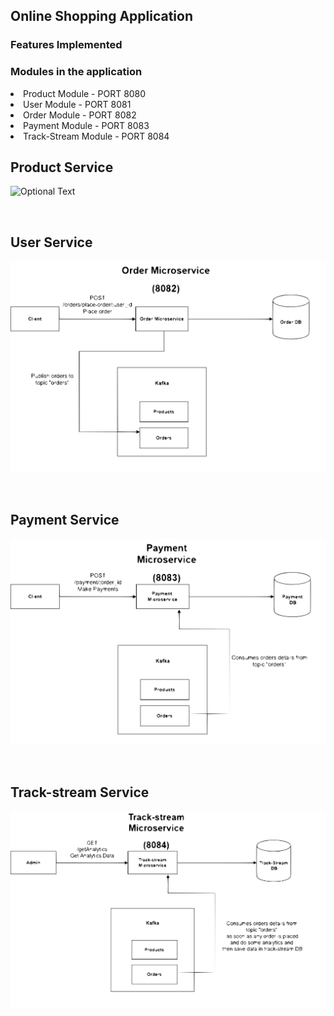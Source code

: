 <!-- ### Features Added In this API

- [x] Login with bcrypt hashing.
- [x] Access resources using JWT token 
- [x] Allows to register.
- [x] Allows Admin to add train
- [x] Allows Admin to add available ticket
- [x] Allows User to check available train
- [x] Allows User to Book a ticket
- [x] Logging support
- [x] Use Kafka to produce and consume events
- [x] Created 4 Microservices - Admin,User,Auth and Payment
- [x] Use grpc for remote procdure call
- [x] Added tests
- [x] Added Stripe Payment Gateway(testing)
- [ ] Sonarqube  -->


## Online Shopping Application

### Features Implemented

<!-- <li>User registration for 2 roles - Admin, User Registration
<li>REST APIs to perform CRUD operations on all two roles
<li>Mongodb to persist data
<li>Authorisation using JWT and password hashing
<li>Using kafka to communicate between different microservices
<li>Using Grpc to communicate between different microservices
<li>Integration with Stripe Payment Gateway -->

### Modules in the application

<li>Product Module    - PORT 8080
<li>User Module     - PORT 8081
<li>Order Module     - PORT 8082
<li>Payment Module  - PORT 8083 
<li>Track-Stream Module  - PORT 8084 

<br>

## Product Service
![Optional Text](diaagram1.svg)

<br>

## User Service
![Optional Text](diagram2.svg)


<br>

## Payment Service
![Optional Text](diagram3.svg)

<br>

## Track-stream Service
![Optional Text](diagram4.svg)
